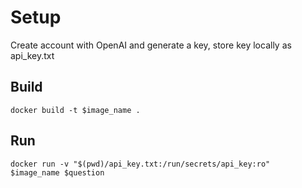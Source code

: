 # Setup #
Create account with OpenAI and generate a key, store key locally as api_key.txt

## Build ##
<code>docker build -t $image_name .</code>

## Run ##
<code>docker run -v "$(pwd)/api_key.txt:/run/secrets/api_key:ro" $image_name $question</code>
